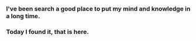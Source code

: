 ### I've been search a good place to put my mind and knowledge in a long time. 

### Today I found it, that is here.   



